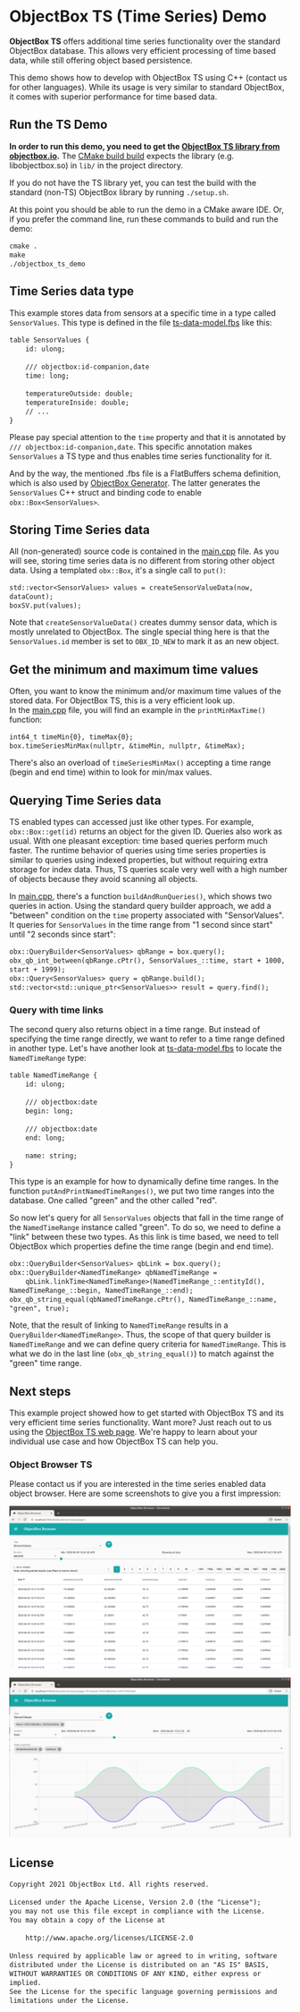 ObjectBox TS (Time Series) Demo
===============================
**ObjectBox TS** offers additional time series functionality over the standard ObjectBox database.
This allows very efficient processing of time based data, while still offering object based persistence.

This demo shows how to develop with ObjectBox TS using C++ (contact us for other languages).
While its usage is very similar to standard ObjectBox, it comes with superior performance for time based data.

Run the TS Demo
---------------
**In order to run this demo, you need to get the [ObjectBox TS library from objectbox.io](https://objectbox.io/time-series-database/).**
The [CMake build build](CMakeLists.txt) expects the library (e.g. libobjectbox.so) in `lib/` in the project directory.

If you do not have the TS library yet, you can test the build with the standard (non-TS) ObjectBox library by running `./setup.sh`.

At this point you should be able to run the demo in a CMake aware IDE.
Or, if you prefer the command line, run these commands to build and run the demo:

    cmake .
    make
    ./objectbox_ts_demo

Time Series data type
---------------------
This example stores data from sensors at a specific time in a type called `SensorValues`.
This type is defined in the file [ts-data-model.fbs](ts-data-model.fbs) like this:

```
table SensorValues {
    id: ulong;

    /// objectbox:id-companion,date
    time: long;

    temperatureOutside: double;
    temperatureInside: double;
    // ...
}
```

Please pay special attention to the `time` property and that it is annotated by `/// objectbox:id-companion,date`.
This specific annotation makes `SensorValues` a TS type and thus enables time series functionality for it.

And by the way, the mentioned .fbs file is a FlatBuffers schema definition,
which is also used by [ObjectBox Generator](https://github.com/objectbox/objectbox-generator).
The latter generates the `SensorValues` C++ struct and binding code to enable `obx::Box<SensorValues>`.   
 
Storing Time Series data
------------------------
All (non-generated) source code is contained in the [main.cpp](src/main.cpp) file.
As you will see, storing time series data is no different from storing other object data.
Using a templated `obx::Box`, it's a single call to `put()`:

    std::vector<SensorValues> values = createSensorValueData(now, dataCount);
    boxSV.put(values);

Note that `createSensorValueData()` creates dummy sensor data, which is mostly unrelated to ObjectBox.
The single special thing here is that the `SensorValues.id` member is set to `OBX_ID_NEW` to mark it as an new object.

Get the minimum and maximum time values
---------------------------------------
Often, you want to know the minimum and/or maximum time values of the stored data.
For ObjectBox TS, this is a very efficient look up.  
In the [main.cpp](src/main.cpp) file, you will find an example in the `printMinMaxTime()` function:

    int64_t timeMin{0}, timeMax{0};
    box.timeSeriesMinMax(nullptr, &timeMin, nullptr, &timeMax);

There's also an overload of `timeSeriesMinMax()` accepting a time range (begin and end time) within to look for min/max values.

Querying Time Series data
-------------------------
TS enabled types can accessed just like other types.
For example, `obx::Box::get(id)` returns an object for the given ID.
Queries also work as usual. With one pleasant exception: time based queries perform much faster.
The runtime behavior of queries using time series properties is similar to queries using indexed properties,
but without requiring extra storage for index data.
Thus, TS queries scale very well with a high number of objects because they avoid scanning all objects.  

In [main.cpp](src/main.cpp), there's a function `buildAndRunQueries()`, which shows two queries in action.
Using the standard query builder approach, we add a "between" condition on the `time` property associated with "SensorValues".
It queries for `SensorValues` in the time range from "1 second since start" until "2 seconds since start":    

    obx::QueryBuilder<SensorValues> qbRange = box.query();
    obx_qb_int_between(qbRange.cPtr(), SensorValues_::time, start + 1000, start + 1999);
    obx::Query<SensorValues> query = qbRange.build();
    std::vector<std::unique_ptr<SensorValues>> result = query.find();
    
### Query with time links

The second query also returns object in a time range.
But instead of specifying the time range directly, we want to refer to a time range defined in another type.
Let's have another look at [ts-data-model.fbs](ts-data-model.fbs) to locate the `NamedTimeRange` type:

```
table NamedTimeRange {
    id: ulong;

    /// objectbox:date
    begin: long;

    /// objectbox:date
    end: long;

    name: string;
}
```

This type is an example for how to dynamically define time ranges.
In the function `putAndPrintNamedTimeRanges()`, we put two time ranges into the database.
One called "green" and the other called "red".

So now let's query for all `SensorValues` objects that fall in the time range of the `NamedTimeRange` instance called "green".
To do so, we need to define a "link" between these two types.
As this link is time based, we need to tell ObjectBox which properties define the time range (begin and end time).

    obx::QueryBuilder<SensorValues> qbLink = box.query();
    obx::QueryBuilder<NamedTimeRange> qbNamedTimeRange =
        qbLink.linkTime<NamedTimeRange>(NamedTimeRange_::entityId(), NamedTimeRange_::begin, NamedTimeRange_::end);
    obx_qb_string_equal(qbNamedTimeRange.cPtr(), NamedTimeRange_::name, "green", true);

Note, that the result of linking to `NamedTimeRange` results in a `QueryBuilder<NamedTimeRange>`.
Thus, the scope of that query builder is `NamedTimeRange` and we can define query criteria for `NamedTimeRange`.
This is what we do in the last line (`obx_qb_string_equal()`) to match against the "green" time range.

Next steps
----------
This example project showed how to get started with ObjectBox TS and its very efficient time series functionality. 
Want more? Just reach out to us using the [ObjectBox TS web page](https://objectbox.io/time-series-database/).
We're happy to learn about your individual use case and how ObjectBox TS can help you. 

### Object Browser TS

Please contact us if you are interested in the time series enabled data object browser.
Here are some screenshots to give you a first impression:

![ObjectBox Browser TS ](images/objectbox-ts-browser.png "")

![ObjectBox Browser TS ](images/objectbox-ts-browser-graph.png "")

License
-------
    Copyright 2021 ObjectBox Ltd. All rights reserved.
    
    Licensed under the Apache License, Version 2.0 (the "License");
    you may not use this file except in compliance with the License.
    You may obtain a copy of the License at
    
        http://www.apache.org/licenses/LICENSE-2.0
    
    Unless required by applicable law or agreed to in writing, software
    distributed under the License is distributed on an "AS IS" BASIS,
    WITHOUT WARRANTIES OR CONDITIONS OF ANY KIND, either express or implied.
    See the License for the specific language governing permissions and
    limitations under the License.
